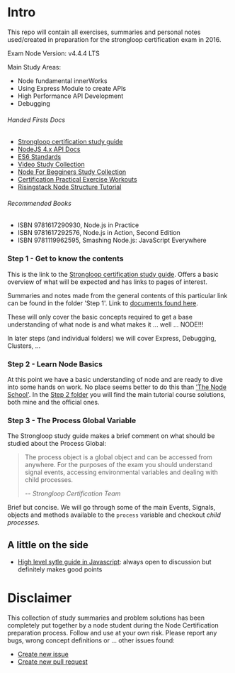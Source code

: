 # Intro

This repo will contain all exercises, summaries and personal notes used/created in preparation for the strongloop certification exam in 2016.

Exam Node Version: v4.4.4 LTS

Main Study Areas:
- Node fundamental innerWorks
- Using Express Module to create APIs
- High Performance API Development
- Debugging

###### Handed Firsts Docs

- [Strongloop certification study guide](https://strongloop.com/node-js/certification/scnd-study-guide/#toggle-id-1)
- [NodeJS 4.x API Docs](https://nodejs.org/dist/latest-v4.x/docs/api/)
- [ES6 Standards](http://es6-features.org/ )
- [Video Study Collection](https://github.com/Pelirrojo/node-certification-study-guide)
- [Node For Begginers Study Collection](https://github.com/rockbot/node-for-beginners)
- [Certification Practical Exercise Workouts](https://github.com/wilk/node-certification)
- [Risingstack Node Structure Tutorial](https://blog.risingstack.com/tag/tutorial/)

###### Recommended Books

- ISBN 9781617290930, Node.js in Practice
- ISBN 9781617292576, Node.js in Action, Second Edition
- ISBN 9781119962595, Smashing Node.js: JavaScript Everywhere

### Step 1  -  Get to know the contents

This is the link to the [Strongloop certification study guide](https://strongloop.com/node-js/certification/scnd-study-guide/#toggle-id-1). Offers a basic overview of what will be expected and has links to pages of interest.

Summaries and notes made from the general contents of this particular link can be found in the folder 'Step 1'. Link to [documents found here](https://github.com/beeva-fernandobordallo/strongloop-prep-work/tree/master/step-1).

These will only cover the basic concepts required to get a base understanding of what node is and what makes it ... well ... NODE!!! 

In later steps (and individual folders) we will cover Express, Debugging, Clusters, ...

### Step 2 - Learn Node Basics

At this point we have a basic understanding of node and are ready to dive into some hands on work. No place seems better to do this than ['The Node School'](http://nodeschool.io/). In the [Step 2 folder](https://github.com/beeva-fernandobordallo/strongloop-prep-work/tree/master/step-2) you will find the main tutorial course solutions, both mine and the official ones.

### Step 3 - The Process Global Variable

The Strongloop study guide makes a brief comment on what should be studied about the Process Global:

> The process object is a global object and can be accessed from anywhere. For the purposes of the exam you should understand signal events, accessing environmental variables and dealing with child processes.
>
> -- <cite>Strongloop Certification Team</cite>

Brief but concise. We will go through some of the main Events, Signals, objects and methods available to the `process` variable and checkout *child processes*.

## A little on the side

- [High level sytle guide in Javascript](https://gist.github.com/dominictarr/2401787): always open to discussion but definitely makes good points


# Disclaimer

This collection of study summaries and problem solutions has been completely put together by a node student during the Node Certification preparation process. Follow and use at your own risk. Please report any bugs, wrong concept definitions or ... other issues found:

- [Create new issue](https://github.com/beeva-fernandobordallo/strongloop-prep-work/issues)
- [Create new pull request](https://github.com/beeva-fernandobordallo/strongloop-prep-work/pulls)